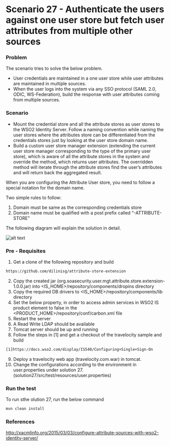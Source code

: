 # Scenario 27 - Authenticate the users against one user store but fetch user attributes from multiple other sources

### Problem
The scenario tries to solve the below problem.
  - User credentials are maintained in a one user store while user attributes are maintained in multiple sources.
  - When the user logs into the system via any SSO protocol (SAML 2.0, ODIC, WS-Federation), build the response with user attributes coming from multiple sources.

### Scenario
   - Mount the credential store and all the attribute stores as user stores to the WSO2 Identity Server. Follow a naming convention while naming the user stores where the attributes store can be differentiated from the credentials stores just by looking at the user store domain name.
   - Build a custom user store manager extension (extending the current user store manager corresponding to the type of the primary user store), which is aware of all the attribute stores in the system and override the method, which returns user attributes. The overridden method will iterate through the attribute stores find the user’s attributes and will return back the aggregated result.

When you are configuring the Attribute User store, you need to follow a special notation for the domain name.

Two simple rules to follow:
1. Domain must be same as the corresponding credentials store
2. Domain name must be qualified with a post prefix called   “-ATTRIBUTE-STORE”

The following diagram will explain the solution in detail.

![alt text](src/test/resources/Solution27.png "Description goes here")

### Pre - Requisites
1. Get a clone of the following repository and build
```sh 
https://github.com/dilinisg/attribute-store-extension 
```
2. Copy the created jar (org.soasecurity.user.mgt.attribute.store.extension-1.0.0.jar) into <IS_HOME>/repository/components/dropins directory
3. Copy the required DB drivers to <IS_HOME>/repository/components/lib directory
4. Set the below property, in order to access admin services in WSO2 IS product
<HideAdminServiceWSDLs> element to false in the <PRODUCT_HOME>/repository/conf/carbon.xml file
5. Restart the server
6. A Read Write LDAP should be available
7. Tomcat server should be up and running
8. Follow the steps in [1] and get a checkout of the travelocity sample and build
```sh 
[1]https://docs.wso2.com/display/IS540/Configuring+Single+Sign-On
```
9. Deploy a travelocity web app (travelocity.com.war) in tomcat. 
10. Change the configurations according to the environment in user.properties under solution 27. (solution27/src/test/resources/user.properties)

### Run the test
To run sthe olution 27, run the below command
```sh 
mvn clean install
```

### References
http://xacmlinfo.org/2015/03/03/configure-attribute-sources-with-wso2-identity-server/